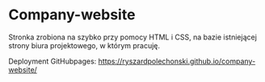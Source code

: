 # Company-website

Stronka zrobiona na szybko przy pomocy HTML i CSS,
na bazie istniejącej strony biura projektowego, w którym pracuję.

Deployment GitHubpages:
https://ryszardpolechonski.github.io/company-website/
